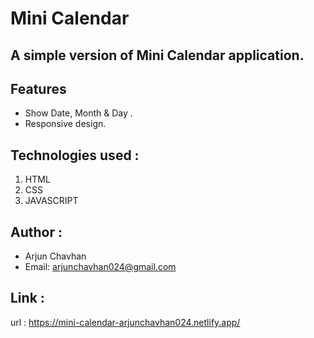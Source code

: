 # Mini Calendar

## A simple version of Mini Calendar application.

## Features
- Show Date, Month & Day .
- Responsive design.

## Technologies used :
   1. HTML
   2. CSS
   3. JAVASCRIPT

## Author :
   - Arjun Chavhan
   - Email: arjunchavhan024@gmail.com

## Link :
   url : https://mini-calendar-arjunchavhan024.netlify.app/

